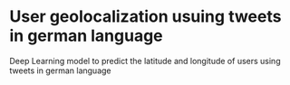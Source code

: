 # User geolocalization usuing tweets in german language
Deep Learning model to predict the latitude and longitude of users using tweets in german language
